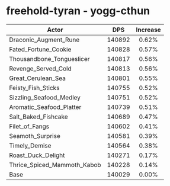 # freehold-tyran - yogg-cthun
| Actor | DPS | Increase |
|---|:---:|:---:|
|Draconic_Augment_Rune|140892|0.62%|
|Fated_Fortune_Cookie|140828|0.57%|
|Thousandbone_Tongueslicer|140817|0.56%|
|Revenge_Served_Cold|140813|0.56%|
|Great_Cerulean_Sea|140801|0.55%|
|Feisty_Fish_Sticks|140755|0.52%|
|Sizzling_Seafood_Medley|140751|0.52%|
|Aromatic_Seafood_Platter|140739|0.51%|
|Salt_Baked_Fishcake|140689|0.47%|
|Filet_of_Fangs|140602|0.41%|
|Seamoth_Surprise|140581|0.39%|
|Timely_Demise|140564|0.38%|
|Roast_Duck_Delight|140271|0.17%|
|Thrice_Spiced_Mammoth_Kabob|140228|0.14%|
|Base|140029|0.00%|

